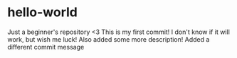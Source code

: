 # hello-world
Just a beginner's repository &lt;3
This is my first commit! I don't know if it will work, but wish me luck!
Also added some more description!
Added a different commit message
